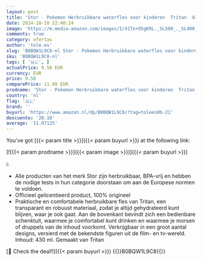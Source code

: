 ```yaml
---
layout: post
title: 'Stor - Pokemon Herbruikbare waterfles voor kinderen  Tritan  430 ml'
date: 2024-10-10 22:40:24
image: 'https://m.media-amazon.com/images/I/41To+O5gKRL._SL500_._SL400_.jpg'
comments: true
category: ofertas
author: 'tole.es'
slug: 'B0BQW1L9C8-nl Stor - Pokemon Herbruikbare waterfles voor kinderen Tritan...'
sku: 'B0BQW1L9C8-nl'
tags: [ '🇳🇱', ]
actualPrice: 9.58 EUR
currency: EUR
price: 9.58
comparePrice: 11.99 EUR
prodname: 'Stor - Pokemon Herbruikbare waterfles voor kinderen  Tritan  430 ml'
country: 'nl'
flag: '🇳🇱'
brand: ''
buyurl: 'https://www.amazon.nl/dp/B0BQW1L9C8/?tag=tolees0b-21'
descuento: '20.10'
average: '11.07125'
---
```


You've got [{{< param title >}}]({{< param buyurl >}}) at the following link:

[![{{< param prodname >}}]({{< param image >}})]({{< param buyurl >}})

ℹ️:

- Alle producten van het merk Stor zijn herbruikbaar, BPA-vrij en hebben de nodige tests in hun categorie doorstaan om aan de Europese normen te voldoen.
- Officieel gelicentieerd product, 100% origineel
- Praktische en comfortabele herbruikbare fles van Tritan, een transparant en robuust materiaal, zodat je altijd gehydrateerd kunt blijven, waar je ook gaat. Aan de bovenkant bevindt zich een bedienbare schenktuit, waarmee je comfortabel kunt drinken en waarmee je morsen of druppels van de inhoud voorkomt. Verkrijgbaar in een groot aantal designs, versierd met de bekendste figuren uit de film- en tv-wereld. Inhoud: 430 ml. Gemaakt van Tritan

[🛒 Check the deal!!]({{< param buyurl >}})
{{<world>}}B0BQW1L9C8{{</world>}}
